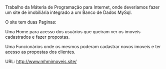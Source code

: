 Trabalho da Máteria de Programação para Internet, onde deveriamos fazer um site de imobiliária integrado a um Banco de Dados MySql.

O site tem duas Paginas:

Uma Home para acesso dos usuários que queiram ver os imoveis cadastrados e fazer propostas.

Uma Funcionários onde os mesmos poderam cadastrar novos imoveis e ter acesso as propostas dos clientes.

URL: http://www.mhmimoveis.site/
